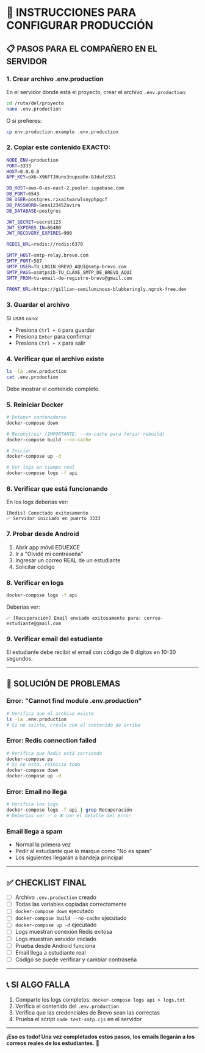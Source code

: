 # 🚀 INSTRUCCIONES PARA CONFIGURAR PRODUCCIÓN

## 📋 **PASOS PARA EL COMPAÑERO EN EL SERVIDOR**

### **1. Crear archivo .env.production**

En el servidor donde está el proyecto, crear el archivo `.env.production`:

```bash
cd /ruta/del/proyecto
nano .env.production
```

O si prefieres:
```bash
cp env.production.example .env.production
```

### **2. Copiar este contenido EXACTO:**

```bash
NODE_ENV=production
PORT=3333
HOST=0.0.0.0
APP_KEY=oX6-X96FTJHunx3nupxa0n-BJdufzSS1

DB_HOST=aws-0-us-east-2.pooler.supabase.com
DB_PORT=6543
DB_USER=postgres.rzxaitwarwlsnyphpgcf
DB_PASSWORD=Sena12345Zavira
DB_DATABASE=postgres

JWT_SECRET=secret123
JWT_EXPIRES_IN=86400
JWT_RECOVERY_EXPIRES=900

REDIS_URL=redis://redis:6379

SMTP_HOST=smtp-relay.brevo.com
SMTP_PORT=587
SMTP_USER=TU_LOGIN_BREVO_AQUI@smtp-brevo.com
SMTP_PASS=xsmtpsib-TU_CLAVE_SMTP_DE_BREVO_AQUI
SMTP_FROM=tu-email-de-registro-brevo@gmail.com

FRONT_URL=https://gillian-semiluminous-blubberingly.ngrok-free.dev
```

### **3. Guardar el archivo**

Si usas `nano`:
- Presiona `Ctrl + O` para guardar
- Presiona `Enter` para confirmar
- Presiona `Ctrl + X` para salir

### **4. Verificar que el archivo existe**

```bash
ls -la .env.production
cat .env.production
```

Debe mostrar el contenido completo.

### **5. Reiniciar Docker**

```bash
# Detener contenedores
docker-compose down

# Reconstruir (IMPORTANTE: --no-cache para forzar rebuild)
docker-compose build --no-cache

# Iniciar
docker-compose up -d

# Ver logs en tiempo real
docker-compose logs -f api
```

### **6. Verificar que está funcionando**

En los logs deberías ver:
```
[Redis] Conectado exitosamente
✅ Servidor iniciado en puerto 3333
```

### **7. Probar desde Android**

1. Abrir app móvil EDUEXCE
2. Ir a "Olvidé mi contraseña"
3. Ingresar un correo REAL de un estudiante
4. Solicitar código

### **8. Verificar en logs**

```bash
docker-compose logs -f api
```

Deberías ver:
```
✅ [Recuperación] Email enviado exitosamente para: correo-estudiante@gmail.com
```

### **9. Verificar email del estudiante**

El estudiante debe recibir el email con código de 6 dígitos en 10-30 segundos.

---

## 🔧 **SOLUCIÓN DE PROBLEMAS**

### **Error: "Cannot find module .env.production"**
```bash
# Verifica que el archivo existe
ls -la .env.production
# Si no existe, créalo con el contenido de arriba
```

### **Error: Redis connection failed**
```bash
# Verifica que Redis está corriendo
docker-compose ps
# Si no está, reinicia todo
docker-compose down
docker-compose up -d
```

### **Error: Email no llega**
```bash
# Verifica los logs
docker-compose logs -f api | grep Recuperación
# Deberías ver ✅ o ❌ con el detalle del error
```

### **Email llega a spam**
- Normal la primera vez
- Pedir al estudiante que lo marque como "No es spam"
- Los siguientes llegarán a bandeja principal

---

## ✅ **CHECKLIST FINAL**

- [ ] Archivo `.env.production` creado
- [ ] Todas las variables copiadas correctamente
- [ ] `docker-compose down` ejecutado
- [ ] `docker-compose build --no-cache` ejecutado
- [ ] `docker-compose up -d` ejecutado
- [ ] Logs muestran conexión Redis exitosa
- [ ] Logs muestran servidor iniciado
- [ ] Prueba desde Android funciona
- [ ] Email llega a estudiante real
- [ ] Código se puede verificar y cambiar contraseña

---

## 📞 **SI ALGO FALLA**

1. Comparte los logs completos: `docker-compose logs api > logs.txt`
2. Verifica el contenido del `.env.production`
3. Verifica que las credenciales de Brevo sean las correctas
4. Prueba el script `node test-smtp.cjs` en el servidor

---

**¡Eso es todo! Una vez completados estos pasos, los emails llegarán a los correos reales de los estudiantes.** 🎉

